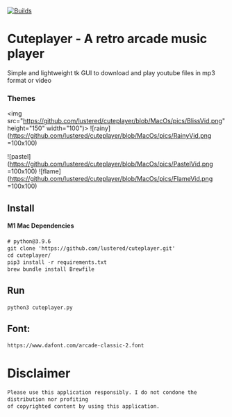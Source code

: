 [![Builds](https://github.com/lustered/cuteplayer/actions/workflows/build.yml/badge.svg)](https://github.com/lustered/cuteplayer/actions/workflows/build.yml)

# Cuteplayer - A retro arcade music player

Simple and lightweight tk GUI to download and play youtube files in mp3 format or video

### Themes

<img src="https://github.com/lustered/cuteplayer/blob/MacOs/pics/BlissVid.png" height="150" width="100")> ![rainy](https://github.com/lustered/cuteplayer/blob/MacOs/pics/RainyVid.png =100x100)

![pastel](https://github.com/lustered/cuteplayer/blob/MacOs/pics/PastelVid.png =100x100) ![flame](https://github.com/lustered/cuteplayer/blob/MacOs/pics/FlameVid.png =100x100)

## Install

#### M1 Mac Dependencies

    # python@3.9.6
    git clone 'https://github.com/lustered/cuteplayer.git'
    cd cuteplayer/
    pip3 install -r requirements.txt
    brew bundle install Brewfile

## Run

    python3 cuteplayer.py

## Font:

    https://www.dafont.com/arcade-classic-2.font

# Disclaimer

    Please use this application responsibly. I do not condone the distribution nor profiting
    of copyrighted content by using this application.
